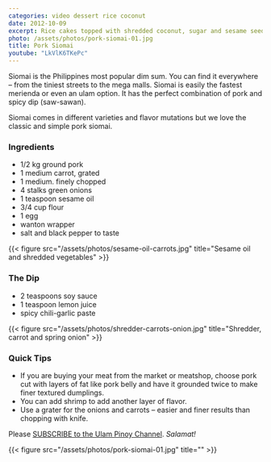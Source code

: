 ```yaml
---
categories: video dessert rice coconut
date: 2012-10-09
excerpt: Rice cakes topped with shredded coconut, sugar and sesame seeds
photo: /assets/photos/pork-siomai-01.jpg
title: Pork Siomai
youtube: "LkVlK6TKePc"
---
```


Siomai is the Philippines most popular dim sum. You can find it everywhere – from the tiniest streets to the mega malls. Siomai is easily the fastest merienda or even an ulam option. It has the perfect combination of pork and spicy dip (saw-sawan).

Siomai comes in different varieties and flavor mutations but we love the classic and simple pork siomai.

### Ingredients
* 1/2 kg ground pork 
* 1 medium carrot, grated
* 1 medium. finely chopped 
* 4 stalks green onions
* 1 teaspoon sesame oil
* 3/4 cup flour
* 1 egg
* wanton wrapper
* salt and black pepper to taste

{{< figure src="/assets/photos/sesame-oil-carrots.jpg" title="Sesame oil and shredded vegetables" >}}

### The Dip
* 2 teaspoons soy sauce
* 1 teaspoon lemon juice 
* spicy chili-garlic paste

{{< figure src="/assets/photos/shredder-carrots-onion.jpg" title="Shredder, carrot and spring onion" >}}

### Quick Tips
* If you are buying your meat from the market or meatshop, choose pork cut with layers of fat like pork belly and have it grounded twice to make finer textured dumplings.
* You can add shrimp to add another layer of flavor.
* Use a grater for the onions and carrots – easier and finer results than chopping with knife.

Please [SUBSCRIBE to the Ulam Pinoy Channel](http://www.youtube.com/user/ulampinoy). *Salamat!*

{{< figure src="/assets/photos/pork-siomai-01.jpg" title="" >}}



